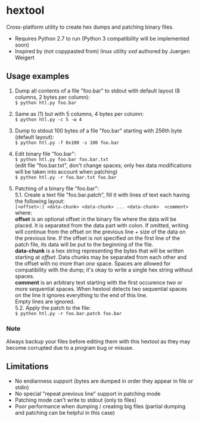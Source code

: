 # hextool
Cross-platform utility to create hex dumps and patching binary files.

- Requires Python 2.7 to run (Python 3 compatibility will be implemented soon)
- Inspired by (not copypasted from) linux utility *xxd* authored by Juergen Weigert

## Usage examples

1. Dump all contents of a file "foo.bar" to stdout with default layout (8 columns, 2 bytes per column):  
`$ python htl.py foo.bar`

2. Same as (1) but with 5 columns, 4 bytes per column:  
`$ python htl.py -c 5 -w 4`

3. Dump to stdout 100 bytes of a file "foo.bar" starting with 256th byte (default layout):  
`$ python htl.py -f 0x100 -s 100 foo.bar`

4. Edit binary file "foo.bar":  
`$ python htl.py foo.bar foo.bar.txt`  
(edit file "foo.bar.txt", don't change spaces; only hex data modifications will be taken into account when patching)  
`$ python htl.py -r foo.bar.txt foo.bar`

5. Patching of a binary file "foo.bar":  
5.1. Create a text file "foo.bar.patch", fill it with lines of text each having the following layout:  
`[<offset>:] <data-chunk> <data-chunk> ... <data-chunk>  <comment>`  
where:  
**offset** is an optional offset in the binary file where the data will be placed. It is separated from the data part with colon. If omitted, writing will continue from the offset on the previous line + size of the data on the previous line. If the offset is not specified on the first line of the patch file, its data will be put to the beginning of the file.  
**data-chunk** is a hex string representing the bytes that will be written starting at *offset*. Data chunks may be separated from each other and the offset with no more than *one* space. Spaces are allowed for compatibility with the dump; it's okay to write a single hex string without spaces.  
**comment** is an arbitrary text starting with the first occurence *two* or more sequential spaces. When hextool detects two sequential spaces on the line it ignores everything to the end of this line.  
Empty lines are ignored.  
5.2. Apply the patch to the file:  
`$ python htl.py -r foo.bar.patch foo.bar`

### Note
Always backup your files before editing them with this hextool as they may become corrupted due to a program bug or misuse.

## Limitations
- No endianness support (bytes are dumped in order they appear in file or stdin)
- No special "repeat previous line" support in patching mode
- Patching mode can't write to stdout (only to files)
- Poor performance when dumping / creating big files (partial dumping and patching can be helpful in this case)